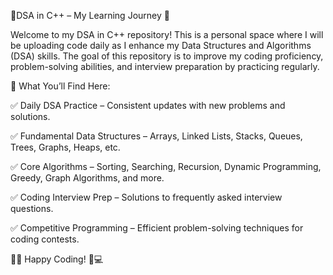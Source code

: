 🚀DSA in C++ – My Learning Journey 🚀

Welcome to my DSA in C++ repository! This is a personal space where I will be uploading code daily as I enhance my Data Structures and Algorithms (DSA) skills. The goal of this repository is to improve my coding proficiency, problem-solving abilities, and interview preparation by practicing regularly.

📌 What You’ll Find Here:

✅ Daily DSA Practice – Consistent updates with new problems and solutions.

✅ Fundamental Data Structures – Arrays, Linked Lists, Stacks, Queues, Trees, Graphs, Heaps, etc.

✅ Core Algorithms – Sorting, Searching, Recursion, Dynamic Programming, Greedy, Graph Algorithms, and more.

✅ Coding Interview Prep – Solutions to frequently asked interview questions.

✅ Competitive Programming – Efficient problem-solving techniques for coding contests.


🔗🎯 Happy Coding! 🚀💻

